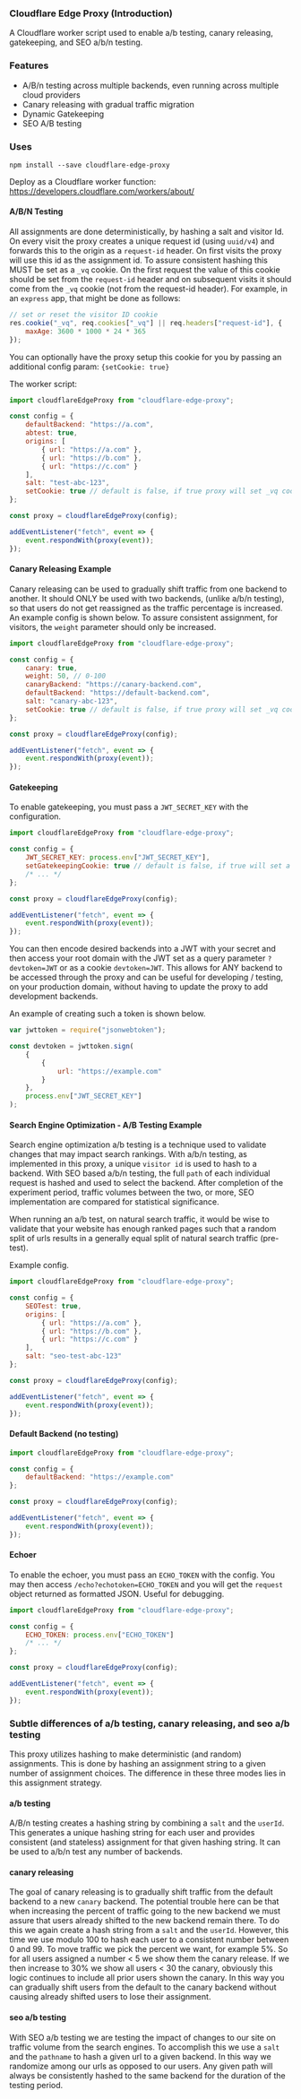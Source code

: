 ### Cloudflare Edge Proxy (Introduction)

A Cloudflare worker script used to enable a/b testing, canary releasing, gatekeeping, and SEO a/b/n testing.

### Features

-   A/B/n testing across multiple backends, even running across multiple cloud providers
-   Canary releasing with gradual traffic migration
-   Dynamic Gatekeeping
-   SEO A/B testing

### Uses

`npm install --save cloudflare-edge-proxy`

Deploy as a Cloudflare worker function: https://developers.cloudflare.com/workers/about/

#### A/B/N Testing

All assignments are done deterministically, by hashing a salt and visitor Id. On every visit the proxy creates a unique request id (using `uuid/v4`) and forwards this to the origin as a `request-id` header. On first visits the proxy will use this id as the assignment id. To assure consistent hashing this MUST be set as a `_vq` cookie. On the first request the value of this cookie should be set from the `request-id` header and on subsequent visits it should come from the `_vq` cookie (not from the request-id header). For example, in an `express` app, that might be done as follows:

```js
// set or reset the visitor ID cookie
res.cookie("_vq", req.cookies["_vq"] || req.headers["request-id"], {
    maxAge: 3600 * 1000 * 24 * 365
});
```

You can optionally have the proxy setup this cookie for you by passing an additional config param: `{setCookie: true}`

The worker script:

```js
import cloudflareEdgeProxy from "cloudflare-edge-proxy";

const config = {
    defaultBackend: "https://a.com",
    abtest: true,
    origins: [
        { url: "https://a.com" },
        { url: "https://b.com" },
        { url: "https://c.com" }
    ],
    salt: "test-abc-123",
    setCookie: true // default is false, if true proxy will set _vq cookie
};

const proxy = cloudflareEdgeProxy(config);

addEventListener("fetch", event => {
    event.respondWith(proxy(event));
});
```

#### Canary Releasing Example

Canary releasing can be used to gradually shift traffic from one backend to another. It should ONLY be used with two backends, (unlike a/b/n testing), so that users do not get reassigned as the traffic percentage is increased. An example config is shown below. To assure consistent assignment, for visitors, the `weight` parameter should only be increased.

```js
import cloudflareEdgeProxy from "cloudflare-edge-proxy";

const config = {
    canary: true,
    weight: 50, // 0-100
    canaryBackend: "https://canary-backend.com",
    defaultBackend: "https://default-backend.com",
    salt: "canary-abc-123",
    setCookie: true // default is false, if true proxy will set _vq cookie
};

const proxy = cloudflareEdgeProxy(config);

addEventListener("fetch", event => {
    event.respondWith(proxy(event));
});
```

#### Gatekeeping

To enable gatekeeping, you must pass a `JWT_SECRET_KEY` with the configuration.

```js
import cloudflareEdgeProxy from "cloudflare-edge-proxy";

const config = {
    JWT_SECRET_KEY: process.env["JWT_SECRET_KEY"],
    setGatekeepingCookie: true // default is false, if true will set a 1 day cookie
    /* ... */
};

const proxy = cloudflareEdgeProxy(config);

addEventListener("fetch", event => {
    event.respondWith(proxy(event));
});
```

You can then encode desired backends into a JWT with your secret and then access your root domain with the JWT set as a query parameter `?devtoken=JWT` or as a cookie `devtoken=JWT`. This allows for ANY backend to be accessed through the proxy and can be useful for developing / testing, on your production domain, without having to update the proxy to add development backends.

An example of creating such a token is shown below.

```js
var jwttoken = require("jsonwebtoken");

const devtoken = jwttoken.sign(
    {
        {
            url: "https://example.com"
        }
    },
    process.env["JWT_SECRET_KEY"]
);
```

#### Search Engine Optimization - A/B Testing Example

Search engine optimization a/b testing is a technique used to validate changes that may impact search rankings. With a/b/n testing, as implemented in this proxy, a unique `visitor id` is used to hash to a backend. With SEO based a/b/n testing, the full `path` of each individual request is hashed and used to select the backend. After completion of the experiment period, traffic volumes between the two, or more, SEO implementation are compared for statistical significance.

When running an a/b test, on natural search traffic, it would be wise to validate that your website has enough ranked pages such that a random split of urls results in a generally equal split of natural search traffic (pre-test).

Example config.

```js
import cloudflareEdgeProxy from "cloudflare-edge-proxy";

const config = {
    SEOTest: true,
    origins: [
        { url: "https://a.com" },
        { url: "https://b.com" },
        { url: "https://c.com" }
    ],
    salt: "seo-test-abc-123"
};

const proxy = cloudflareEdgeProxy(config);

addEventListener("fetch", event => {
    event.respondWith(proxy(event));
});
```

#### Default Backend (no testing)

```js
import cloudflareEdgeProxy from "cloudflare-edge-proxy";

const config = {
    defaultBackend: "https://example.com"
};

const proxy = cloudflareEdgeProxy(config);

addEventListener("fetch", event => {
    event.respondWith(proxy(event));
});
```

#### Echoer

To enable the echoer, you must pass an `ECHO_TOKEN` with the config. You may then access `/echo?echotoken=ECHO_TOKEN` and you will get the `request` object returned as formatted JSON. Useful for debugging.

```js
import cloudflareEdgeProxy from "cloudflare-edge-proxy";

const config = {
    ECHO_TOKEN: process.env["ECHO_TOKEN"]
    /* ... */
};

const proxy = cloudflareEdgeProxy(config);

addEventListener("fetch", event => {
    event.respondWith(proxy(event));
});
```

### Subtle differences of a/b testing, canary releasing, and seo a/b testing

This proxy utilizes hashing to make deterministic (and random) assignments. This is done by hashing an assignment string to a given number of assignment choices. The difference in these three modes lies in this assignment strategy.

#### a/b testing

A/B/n testing creates a hashing string by combining a `salt` and the `userId`. This generates a unique hashing string for each user and provides consistent (and stateless) assignment for that given hashing string. It can be used to a/b/n test any number of backends.

#### canary releasing

The goal of canary releasing is to gradually shift traffic from the default backend to a new `canary` backend. The potential trouble here can be that when increasing the percent of traffic going to the new backend we must assure that users already shifted to the new backend remain there. To do this we again create a hash string from a `salt` and the `userId`. However, this time we use modulo 100 to hash each user to a consistent number between 0 and 99. To move traffic we pick the percent we want, for example 5%. So for all users assigned a number < 5 we show them the canary release. If we then increase to 30% we show all users < 30 the canary, obviously this logic continues to include all prior users shown the canary. In this way you can gradually shift users from the default to the canary backend without causing already shifted users to lose their assignment.

#### seo a/b testing

With SEO a/b testing we are testing the impact of changes to our site on traffic volume from the search engines. To accomplish this we use a `salt` and the `pathname` to hash a given url to a given backend. In this way we randomize among our urls as opposed to our users. Any given path will always be consistently hashed to the same backend for the duration of the testing period.
